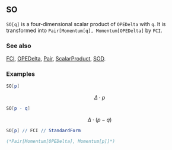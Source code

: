 ## SO

`SO[q]` is a four-dimensional scalar product of `OPEDelta` with `q`. It is transformed into `Pair[Momentum[q], Momentum[OPEDelta]` by `FCI`.

### See also

[FCI](FCI), [OPEDelta](OPEDelta), [Pair](Pair), [ScalarProduct](ScalarProduct), [SOD](SOD).

### Examples

```mathematica
SO[p]
```

$$\Delta \cdot p$$

```mathematica
SO[p - q]
```

$$\Delta \cdot (p-q)$$

```mathematica
SO[p] // FCI // StandardForm

(*Pair[Momentum[OPEDelta], Momentum[p]]*)
```